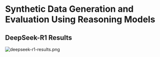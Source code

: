 # Synthetic Data Generation and Evaluation Using Reasoning Models

## DeepSeek-R1 Results 
![deepseek-r1-results.png](imageßs%2Fdeepseek-r1-results.png)
